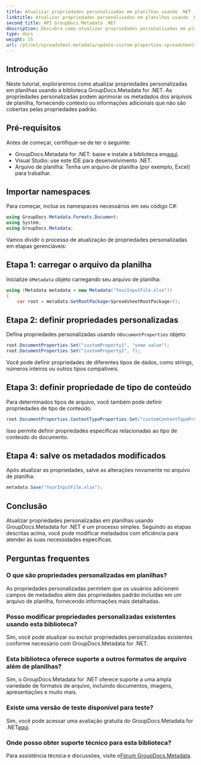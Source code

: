 ```yaml
---
title: Atualizar propriedades personalizadas em planilhas usando .NET
linktitle: Atualizar propriedades personalizadas em planilhas usando .NET
second_title: API GroupDocs.Metadata .NET
description: Descubra como atualizar propriedades personalizadas em planilhas usando GroupDocs.Metadata for .NET. Este tutorial aprimora suas habilidades de gerenciamento de metadados de maneira eficaz.
type: docs
weight: 15
url: /pt/net/spreadsheet-metadata/update-custom-properties-spreadsheets/
---
```

## Introdução
Neste tutorial, exploraremos como atualizar propriedades personalizadas em planilhas usando a biblioteca GroupDocs.Metadata for .NET. As propriedades personalizadas podem aprimorar os metadados dos arquivos de planilha, fornecendo contexto ou informações adicionais que não são cobertas pelas propriedades padrão.
## Pré-requisitos
Antes de começar, certifique-se de ter o seguinte:
- GroupDocs.Metadata for .NET: baixe e instale a biblioteca em[aqui](https://releases.groupdocs.com/metadata/net/).
- Visual Studio: use este IDE para desenvolvimento .NET.
- Arquivo de planilha: Tenha um arquivo de planilha (por exemplo, Excel) para trabalhar.

## Importar namespaces
Para começar, inclua os namespaces necessários em seu código C#:
```csharp
using GroupDocs.Metadata.Formats.Document;
using System;
using GroupDocs.Metadata;
```

Vamos dividir o processo de atualização de propriedades personalizadas em etapas gerenciáveis:
## Etapa 1: carregar o arquivo da planilha
 Inicialize o`Metadata` objeto carregando seu arquivo de planilha:
```csharp
using (Metadata metadata = new Metadata("YourInputFile.xlsx"))
{
    var root = metadata.GetRootPackage<SpreadsheetRootPackage>();
```
## Etapa 2: definir propriedades personalizadas
 Defina propriedades personalizadas usando o`DocumentProperties` objeto:
```csharp
root.DocumentProperties.Set("customProperty1", "some value");
root.DocumentProperties.Set("customProperty2", 7);
```
Você pode definir propriedades de diferentes tipos de dados, como strings, números inteiros ou outros tipos compatíveis.
## Etapa 3: definir propriedade de tipo de conteúdo
Para determinados tipos de arquivo, você também pode definir propriedades de tipo de conteúdo:
```csharp
root.DocumentProperties.ContentTypeProperties.Set("customContentTypeProperty", "custom value");
```
Isso permite definir propriedades específicas relacionadas ao tipo de conteúdo do documento.
## Etapa 4: salve os metadados modificados
Após atualizar as propriedades, salve as alterações novamente no arquivo de planilha:
```csharp
metadata.Save("YourInputFile.xlsx");
```

## Conclusão
Atualizar propriedades personalizadas em planilhas usando GroupDocs.Metadata for .NET é um processo simples. Seguindo as etapas descritas acima, você pode modificar metadados com eficiência para atender às suas necessidades específicas.

## Perguntas frequentes
### O que são propriedades personalizadas em planilhas?
As propriedades personalizadas permitem que os usuários adicionem campos de metadados além das propriedades padrão incluídas em um arquivo de planilha, fornecendo informações mais detalhadas.
### Posso modificar propriedades personalizadas existentes usando esta biblioteca?
Sim, você pode atualizar ou excluir propriedades personalizadas existentes conforme necessário com GroupDocs.Metadata for .NET.
### Esta biblioteca oferece suporte a outros formatos de arquivo além de planilhas?
Sim, o GroupDocs.Metadata for .NET oferece suporte a uma ampla variedade de formatos de arquivo, incluindo documentos, imagens, apresentações e muito mais.
### Existe uma versão de teste disponível para teste?
 Sim, você pode acessar uma avaliação gratuita do GroupDocs.Metadata for .NET[aqui](https://releases.groupdocs.com/).
### Onde posso obter suporte técnico para esta biblioteca?
 Para assistência técnica e discussões, visite o[Fórum GroupDocs.Metadata](https://forum.groupdocs.com/c/metadata/14).